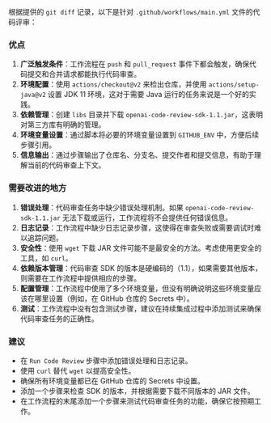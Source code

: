 根据提供的 `git diff` 记录，以下是针对 `.github/workflows/main.yml` 文件的代码评审：

### 优点

1. **广泛触发条件**：工作流程在 `push` 和 `pull_request` 事件下都会触发，确保代码提交和合并请求都能执行代码审查。
2. **环境配置**：使用 `actions/checkout@v2` 来检出仓库，并使用 `actions/setup-java@v2` 设置 JDK 11 环境，这对于需要 Java 运行的任务来说是一个好的实践。
3. **依赖管理**：创建 `libs` 目录并下载 `openai-code-review-sdk-1.1.jar`，这表明对第三方库有明确的管理。
4. **环境变量设置**：通过脚本将必要的环境变量设置到 `GITHUB_ENV` 中，方便后续步骤引用。
5. **信息输出**：通过步骤输出了仓库名、分支名、提交作者和提交信息，有助于理解当前的代码审查上下文。

### 需要改进的地方

1. **错误处理**：代码审查任务中缺少错误处理机制。如果 `openai-code-review-sdk-1.1.jar` 无法下载或运行，工作流程将不会提供任何错误信息。
2. **日志记录**：工作流程中缺少日志记录步骤，这使得在审查失败或需要调试时难以追踪问题。
3. **安全性**：使用 `wget` 下载 JAR 文件可能不是最安全的方法。考虑使用更安全的工具，如 `curl`。
4. **依赖版本管理**：代码审查 SDK 的版本是硬编码的（1.1），如果需要其他版本，则需要在工作流程中提供相应的步骤。
5. **配置管理**：工作流程中使用了多个环境变量，但没有明确说明这些环境变量应该在哪里设置（例如，在 GitHub 仓库的 Secrets 中）。
6. **测试**：工作流程中没有包含测试步骤，建议在持续集成过程中添加测试来确保代码审查任务的正确性。

### 建议

- 在 `Run Code Review` 步骤中添加错误处理和日志记录。
- 使用 `curl` 替代 `wget` 以提高安全性。
- 确保所有环境变量都已在 GitHub 仓库的 Secrets 中设置。
- 添加一个步骤来检查 SDK 的版本，并根据需要下载不同版本的 JAR 文件。
- 在工作流程的末尾添加一个步骤来测试代码审查任务的功能，确保它按预期工作。